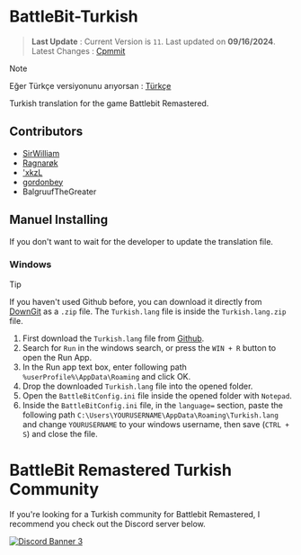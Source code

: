 # BattleBit-Turkish
> **Last Update** : 
> Current Version is `11`. Last updated on **09/16/2024**.
> Latest Changes : [Cpmmit](https://github.com/SirrWilliam/battlebit-turkish/commit/d733e1b1d25611d5abbb7da14adf59e38ec8e6d4)

> [!NOTE]  
> Eğer Türkçe versiyonunu arıyorsan : [Türkçe](https://github.com/SirrWilliam/battlebit-turkish/blob/main/README-TR.md)

Turkish translation for the game Battlebit Remastered.
## Contributors

 <ul>
  <li><a href="https://discord.com/users/269121185797767169">SirWilliam</a></li>
  <li><a href="https://discord.com/users/214504859636989952">Ragnarøk</a></li>
  <li><a href="https://discord.com/users/720667137072693329">'xkzL</a></li>
  <li><a href="https://discord.com/users/279248160935641088">gordonbey</a></li>
  <li>BalgruufTheGreater</li>
</ul>

## Manuel Installing
If you don't want to wait for the developer to update the translation file.

### Windows
> [!TIP]
> If you haven't used Github before, you can download it directly from [DownGit](https://downgit.github.io/#/home?url=https://github.com/SirrWilliam/battlebit-turkish/blob/main/Turkish.lang) as a `.zip` file. The `Turkish.lang` file is inside the `Turkish.lang.zip` file.

1. First download the `Turkish.lang` file from [Github](https://github.com/SirrWilliam/battlebit-turkish/blob/main/Turkish.lang).  
1. Search for `Run` in the windows search, or press the `WIN + R` button to open the Run App.
1. In the Run app text box, enter following path `%userProfile%\AppData\Roaming` and click OK.
1. Drop the downloaded `Turkish.lang` file into the opened folder.
1. Open the `BattleBitConfig.ini` file inside the opened folder with `Notepad`.
1. Inside the `BattleBitConfig.ini` file, in the `language=` section, paste the following path `C:\Users\YOURUSERNAME\AppData\Roaming\Turkish.lang` and change `YOURUSERNAME` to your windows username, then save (`CTRL + S`) and close the file.

# BattleBit Remastered Turkish Community
If you're looking for a Turkish community for Battlebit Remastered, I recommend you check out the Discord server below.

<a href="https://discord.gg/eVm4kbqdaW" target="_blank"><img src="https://discord.com/api/guilds/941306953148289034/widget.png?style=banner3" alt="Discord Banner 3"/></a>


